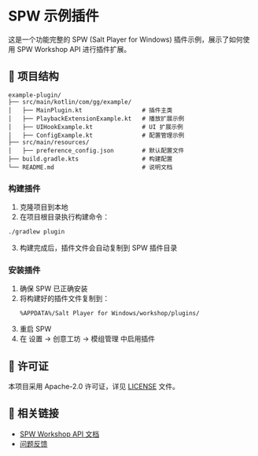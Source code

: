 # SPW 示例插件

这是一个功能完整的 SPW (Salt Player for Windows) 插件示例，展示了如何使用 SPW Workshop API 进行插件扩展。

## 📁 项目结构

```
example-plugin/
├── src/main/kotlin/com/gg/example/
│   ├── MainPlugin.kt                 # 插件主类
│   ├── PlaybackExtensionExample.kt   # 播放扩展示例
│   ├── UIHookExample.kt              # UI 扩展示例
│   ├── ConfigExample.kt              # 配置管理示例
├── src/main/resources/
│   ├── preference_config.json        # 默认配置文件
├── build.gradle.kts                  # 构建配置
└── README.md                         # 说明文档
```

### 构建插件

1. 克隆项目到本地
2. 在项目根目录执行构建命令：

```bash
./gradlew plugin
```

3. 构建完成后，插件文件会自动复制到 SPW 插件目录

### 安装插件

1. 确保 SPW 已正确安装
2. 将构建好的插件文件复制到：
   ```
   %APPDATA%/Salt Player for Windows/workshop/plugins/
   ```
3. 重启 SPW
4. 在 设置 → 创意工坊 → 模组管理 中启用插件

## 📄 许可证

本项目采用 Apache-2.0 许可证，详见 [LICENSE](./LICENSE) 文件。

## 🔗 相关链接

- [SPW Workshop API 文档](https://github.com/Moriafly/spw-workshop-api)
- [问题反馈](https://github.com/Moriafly/spw-workshop-api/issues)